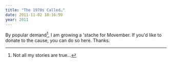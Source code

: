 ```yaml
---
title: "The 1970s Called…"
date: 2011-11-02 18:16:59
year: 2011
---
```

By popular demand[^1], I am growing a 'stache for Movember. If you'd like to donate to the cause, you can do so here. Thanks.

[^1]: Not all my stories are true…
